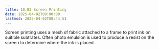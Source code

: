 ```yaml
---
title: 10.03 Screen Printing
date: 2025-04-02T09:00:00
lastmod: 2025-04-02T08:44:51
---
```


Screen printing uses a mesh of fabric attached to a frame to print ink on suitible subtrates. Often photo emulsion is used to produce a resist on the screen to determine where the ink is placed.
